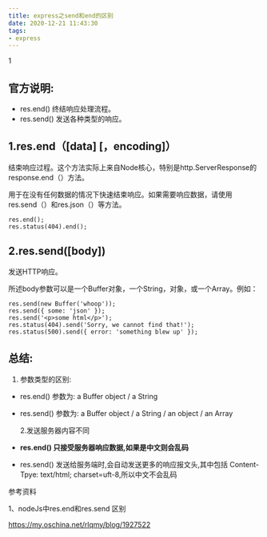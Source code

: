 ```yaml
---
title: express之send和end的区别
date: 2020-12-21 11:43:30
tags:
- express
---
```


1

## 官方说明:

- res.end()	终结响应处理流程。
- res.send()	发送各种类型的响应。

## 1.res.end（[data] [，encoding]）

结束响应过程。这个方法实际上来自Node核心，特别是http.ServerResponse的response.end（）方法。

用于在没有任何数据的情况下快速结束响应。如果需要响应数据，请使用res.send（）和res.json（）等方法。

```
res.end();
res.status(404).end();
```

## 2.res.send([body])

发送HTTP响应。

所述body参数可以是一个Buffer对象，一个String，对象，或一个Array。例如：

```
res.send(new Buffer('whoop'));
res.send({ some: 'json' });
res.send('<p>some html</p>');
res.status(404).send('Sorry, we cannot find that!');
res.status(500).send({ error: 'something blew up' });
```



## 总结:

1. 参数类型的区别:

- res.end() 参数为: a Buffer object / a String

- res.send() 参数为: a Buffer object / a String / an object / an Array

  

  2.发送服务器内容不同

- **res.end() 只接受服务器响应数据,如果是中文则会乱码**

- res.send() 发送给服务端时,会自动发送更多的响应报文头,其中包括 Content-Tpye: text/html; charset=uft-8,所以中文不会乱码

参考资料

1、nodeJs中res.end和res.send 区别

https://my.oschina.net/rlqmy/blog/1927522